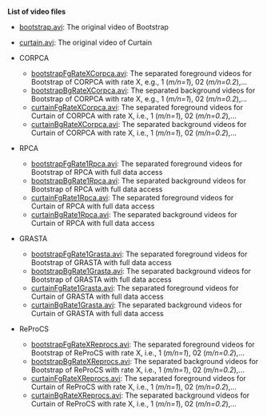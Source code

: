 
**List of video files**

- [bootstrap.avi](https://github.com/huynhlvd/corpca/blob/master/videos/bootstrap.avi?raw=true): The original video of Bootstrap
- [curtain.avi](https://github.com/huynhlvd/corpca/blob/master/videos/curtain.avi?raw=true): The original video of Curtain

- CORPCA
  - [bootstrapFgRateXCorpca.avi](): The separated foreground videos for Bootstrap of CORPCA with rate X, e.g., 1 (_m/n=1_), 02 (_m/n=0.2_),...
  - [bootstrapBgRateXCorpca.avi](): The separated background videos for Bootstrap of CORPCA with rate X, e.g., 1 (_m/n=1_), 02 (_m/n=0.2_),...
  - [curtainFgRateXCorpca.avi](): The separated foreground videos for Curtain of CORPCA with rate X, i.e., 1 (_m/n=1_), 02 (_m/n=0.2_),...
  - [curtainBgRateXCorpca.avi](): The separated background videos for Curtain of CORPCA with rate X, i.e., 1 (_m/n=1_), 02 (_m/n=0.2_),...
  
- RPCA
  - [bootstrapFgRate1Rpca.avi](): The separated foreground videos for Bootstrap of RPCA with full data access
  - [bootstrapBgRate1Rpca.avi](): The separated background videos for Bootstrap of RPCA with full data access
  - [curtainFgRate1Rpca.avi](): The separated foreground videos for Curtain of RPCA with full data access
  - [curtainBgRate1Rpca.avi](): The separated background videos for Curtain of RPCA with full data access
  
 - GRASTA
    - [bootstrapFgRate1Grasta.avi](): The separated foreground videos for Bootstrap of GRASTA with full data access
    - [bootstrapBgRate1Grasta.avi](): The separated background videos for Bootstrap of GRASTA with full data access
    - [curtainFgRate1Grasta.avi](): The separated foreground videos for Curtain of GRASTA with full data access
    - [curtainBgRate1Grasta.avi](): The separated background videos for Curtain of GRASTA with full data access

- ReProCS
  - [bootstrapFgRateXReprocs.avi](): The separated foreground videos for Bootstrap of ReProCS with rate X, i.e., 1 (_m/n=1_), 02 (_m/n=0.2_),...
  - [bootstrapBgRateXReprocs.avi](): The separated background videos for Bootstrap of ReProCS with rate X, i.e., 1 (_m/n=1_), 02 (_m/n=0.2_),...
  - [curtainFgRateXReprocs.avi](): The separated foreground videos for Curtain of ReProCS with rate X, i.e., 1 (_m/n=1_), 02 (_m/n=0.2_),...
  - [curtainBgRateXReprocs.avi](): The separated background videos for Curtain of ReProCS with rate X, i.e., 1 (_m/n=1_), 02 (_m/n=0.2_),...
